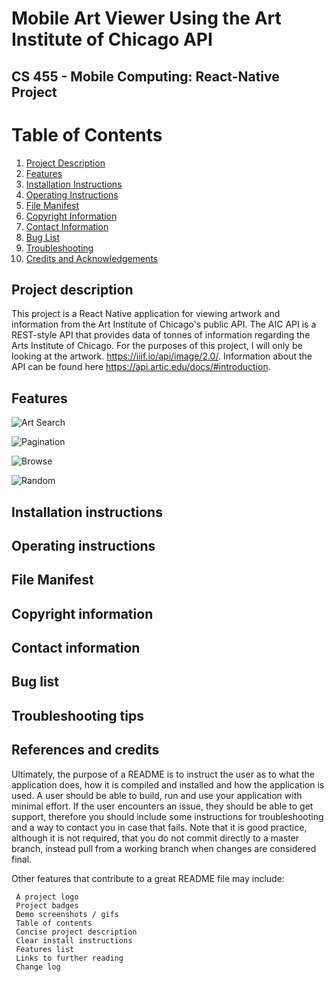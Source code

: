 # Mobile Art Viewer Using the Art Institute of Chicago API

## CS 455 - Mobile Computing: React-Native Project

# Table of Contents
1. [Project Description](#project-description)
2. [Features](#features)
3. [Installation Instructions](#installation-instructions)
4. [Operating Instructions](#operating-instructions)
5. [File Manifest](#file-manifest)
6. [Copyright Information](#copyright-information)
7. [Contact Information](#contact-information)
8. [Bug List](#bug-list)
9. [Troubleshooting](#troubleshooting-tips)
10. [Credits and Acknowledgements](#credits-and-acknowledgments)

## Project description
This project is a React Native application for viewing artwork and information from the Art Institute of Chicago's public API. The AIC API is a REST-style API that provides data of tonnes of information regarding the Arts Institute of Chicago. For the purposes of this project, I will only be looking at the artwork. https://iiif.io/api/image/2.0/.  Information about the API can be found here https://api.artic.edu/docs/#introduction.

## Features
![Art Search](https://github.com/hanley2d/artViewer/blob/master/assets/gifs/search.gif)

![Pagination](https://media.giphy.com/media/LrkkNsbFBFvkjZCcNC/giphy.gif)

![Browse](https://media.giphy.com/media/TphH6AXOxL7mCNrOuC/giphy.gif)

![Random](https://media.giphy.com/media/LGsYCxoFQ3im7Wl6bp/giphy.gif)
## Installation instructions

## Operating instructions

## File Manifest

## Copyright information

## Contact information

## Bug list

## Troubleshooting tips

## References and credits
[1]: https://api.artic.edu/

Ultimately, the purpose of a README is to instruct the user as to what the application does, how it is compiled and installed and how the application is used. A user should be able to build, run and use your application with minimal effort. If the user encounters an issue, they should be able to get support, therefore you should include some instructions for troubleshooting and a way to contact you in case that fails. Note that it is good practice, although it is not required, that you do not commit directly to a master branch, instead pull from a working branch when changes are considered final.

Other features that contribute to a great README file may include:

     A project logo
     Project badges
     Demo screenshots / gifs
     Table of contents
     Concise project description
     Clear install instructions
     Features list
     Links to further reading
     Change log


